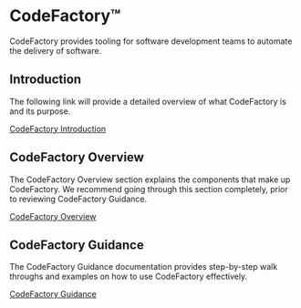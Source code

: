 # CodeFactory™
CodeFactory provides tooling for software development teams to automate the delivery of software.

## Introduction
The following link will provide a detailed overview of what CodeFactory is and its purpose. 

[CodeFactory Introduction](https://docs.codefactory.software/guidance/intro.html)

## CodeFactory Overview
The CodeFactory Overview section explains the components that make up CodeFactory. 
We recommend going through this section completely, prior to reviewing CodeFactory Guidance. 

[CodeFactory Overview](https://docs.codefactory.software/guidance/Introduction/Overview.html)

## CodeFactory Guidance
The CodeFactory Guidance documentation provides step-by-step walk throughs and examples on how to use CodeFactory effectively. 

[CodeFactory Guidance](https://docs.codefactory.software/guidance/howto/Overview.html)

